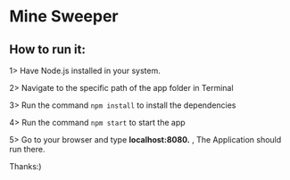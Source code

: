 # Mine Sweeper

## How to run it:

1> Have Node.js installed in your system.

2> Navigate to the specific path of the app folder in Terminal 

3> Run the command ``` npm install ``` to install the dependencies

4> Run the command ``` npm start ``` to start the app

5> Go to your browser and type **localhost:8080.** , The Application should run there.

Thanks:)
